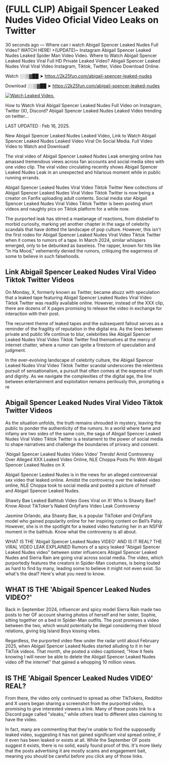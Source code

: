 # (FULL CLIP) Abigail Spencer Leaked Nudes Video Oficial Video Leaks on Twitter

30 seconds ago — Where can i watch Abigail Spencer Leaked Nudes Full Video? WATCH HERE! +(UPDATE)~ Instagram Abigail Spencer Leaked Nudes Leaked Spider Man Video Video. Where to Watch Abigail Spencer Leaked Nudes Viral Full HD Private Leaked Video? Abigail Spencer Leaked Nudes Viral Viral Video Instagram, Tiktok, Twitter, Video Download Online.

Watch ░░▒▓██ ➤ https://2k25fun.com/abigail-spencer-leaked-nudes

Download ░░▒▓██ ➤ https://2k25fun.com/abigail-spencer-leaked-nudes

[![Watch Leaked Video.](https://miro.medium.com/v2/resize:fit:828/format:webp/1*cilzJN44JGOrTw9NJCrNHA.gif "Watch Leaked Video")](https://2k25fun.com/abigail-spencer-leaked-nudes)

How to Watch Viral Abigail Spencer Leaked Nudes Full Video on Instagram, Twitter (X), Discord? Abigail Spencer Leaked Nudes Leaked Video trending on twitter...

LAST UPDATED : Feb 16, 2025.

New Abigail Spencer Leaked Nudes Leaked Video, Link to Watch Abigail Spencer Leaked Nudes Leaked Video Viral On Social Media. Full Video Video to Watch and Download!

The viral video of Abigail Spencer Leaked Nudes Leak emerging online has amassed tremendous views across fan accounts and social media sites with one video clip. The viral video circulating recently shows Abigail Spencer Leaked Nudes Leak in an unexpected and hilarious moment while in public running errands.

Abigail Spencer Leaked Nudes Viral Video Tiktok Twitter New collections of Abigail Spencer Leaked Nudes Viral Video Tiktok Twitter is now being a creator on Fanfix uploading adult contents. Social media star Abigail Spencer Leaked Nudes Viral Video Tiktok Twitter is been posting short videos and naughty pics on Tiktok platform for a while now.

The purported leak has stirred a maelanage of reactions, from disbelief to morbid curiosity, marking yet another chapter in the saga of celebrity scandals that have dotted the landscape of pop culture. However, this isn't the first rodeo for Abigail Spencer Leaked Nudes Viral Video Tiktok Twitter when it comes to rumors of a tape. In March 2024, similar whispers emerged, only to be debunked as baseless. The rapper, known for hits like "In Ha Mood," vehemently denied the rumors, critiquing the eagerness of some to believe in such falsehoods.

## Link Abigail Spencer Leaked Nudes Viral Video Tiktok Twitter Videos

On Monday, X, formerly known as Twitter, became abuzz with speculation that a leaked tape featuring Abigail Spencer Leaked Nudes Viral Video Tiktok Twitter was readily available online. However, instead of the XXX clip, there are dozens of X pages promising to release the video in exchange for interaction with their post.

The recurrent theme of leaked tapes and the subsequent fallout serves as a reminder of the fragility of reputation in the digital era. As the lines between private and public life continue to blur, celebrities like Abigail Spencer Leaked Nudes Viral Video Tiktok Twitter find themselves at the mercy of internet chatter, where a rumor can ignite a firestorm of speculation and judgment.

In the ever-evolving landscape of celebrity culture, the Abigail Spencer Leaked Nudes Viral Video Tiktok Twitter scandal underscores the relentless pursuit of sensationalism, a pursuit that often comes at the expense of truth and dignity. As we navigate the complexities of the digital age, the line between entertainment and exploitation remains perilously thin, prompting a re

##  Abigail Spencer Leaked Nudes Viral Video Tiktok Twitter Videos

As the situation unfolds, the truth remains shrouded in mystery, leaving the public to ponder the authenticity of the rumors. In a world where fame and infamy are two sides of the same coin, the saga of Abigail Spencer Leaked Nudes Viral Video Tiktok Twitter is a testament to the power of social media to shape narratives and challenge the boundaries of privacy and consent.

'Abigail Spencer Leaked Nudes Video Video' Trends! Amid Controversy Over Alleged XXX Leaked Video Online, NLE Choppa Posts Pic With Abigail Spencer Leaked Nudes on X

Abigail Spencer Leaked Nudes is in the news for an alleged controversial sex video that leaked online. Amidst the controversy over the leaked video online, NLE Choppa took to social media and posted a picture of himself and Abigail Spencer Leaked Nudes.

Shawty Bae Leaked Bathtub Video Goes Viral on X! Who Is Shawty Bae? Know About TikToker’s Naked OnlyFans Video Leak Controversy

Jasmine Orlando, aka Shawty Bae, is a popular TikToker and OnlyFans model who gained popularity online for her inspiring content on Bell’s Palsy. However, she is in the spotlight for a leaked video featuring her in an NSFW moment in the bathtub. Know what the controversy is all about.

WHAT IS THE 'Abigail Spencer Leaked Nudes VIDEO' AND IS IT REAL? THE VIRAL VIDEO LEAK EXPLAINED Rumors of a spicy leaked "Abigail Spencer Leaked Nudes video" between sister influencers Abigail Spencer Leaked Nudes and Sierra Rain are going viral across social media. The video, which purportedly features the creators in Spider-Man costumes, is being touted as hard to find by many, leading some to believe it might not even exist. So what's the deal? Here's what you need to know.

## WHAT IS THE 'Abigail Spencer Leaked Nudes VIDEO?'

Back in September 2024, influencer and spicy model Sierra Rain made two posts to her OF account sharing photos of herself and her sister, Sophie, sitting together on a bed in Spider-Man outfits. The post promises a video between the two, which would potentially be illegal considering their blood relations, giving big Island Boys kissing vibes.

Regardless, the purported video flew under the radar until about February 2025, when Abigail Spencer Leaked Nudes started alluding to it in her TikTok videos. That month, she posted a video captioned, "How it feels knowing I will never be able to delete the Abigail Spencer Leaked Nudes video off the internet" that gained a whopping 10 million views.

## IS THE 'Abigail Spencer Leaked Nudes VIDEO' REAL?

From there, the video only continued to spread as other TikTokers, Redditor and X users began sharing a screenshot from the purported video, promising to give interested viewers a link. Many of these posts link to a Discord page called "xleaks," while others lead to different sites claiming to have the video.

In fact, many are commenting that they're unable to find the supposedly leaked video, suggesting it has not gained significant viral spread online, if it even has been leaked or exists at all. While the September OF posts suggest it exists, there is no solid, easily found proof of this. It's more likely that the posts advertising it are mostly scams and engagement bait, meaning you should be careful before you click any of those links.